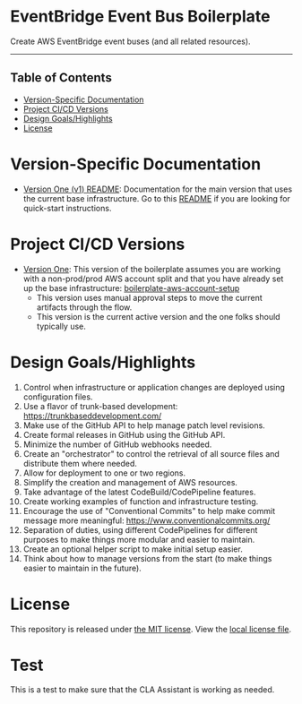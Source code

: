 # EventBridge Event Bus Boilerplate

Create AWS EventBridge event buses (and all related resources).

---

## Table of Contents

- [Version-Specific Documentation](#version-specific-documentation)
- [Project CI/CD Versions](#project-cicd-versions)
- [Design Goals/Highlights](#design-goalshighlights)
- [License](#license)

# Version-Specific Documentation

- [Version One (v1) README](v1/README.md): Documentation for the main version that uses the current base infrastructure.  Go to this [README](v1/README.md) if you are looking for quick-start instructions.

# Project CI/CD Versions

- [Version One](v1): This version of the boilerplate assumes you are working with a non-prod/prod AWS account split and that you have already set up the base infrastructure: [boilerplate-aws-account-setup](https://github.com/warnermedia/boilerplate-aws-account-setup)
    * This version uses manual approval steps to move the current artifacts through the flow.
    * This version is the current active version and the one folks should typically use.

# Design Goals/Highlights

1. Control when infrastructure or application changes are deployed using configuration files.
2. Use a flavor of trunk-based development: https://trunkbaseddevelopment.com/
3. Make use of the GitHub API to help manage patch level revisions.
4. Create formal releases in GitHub using the GitHub API.
5. Minimize the number of GitHub webhooks needed.
6. Create an "orchestrator" to control the retrieval of all source files and distribute them where needed.
7. Allow for deployment to one or two regions.
8. Simplify the creation and management of AWS resources.
9. Take advantage of the latest CodeBuild/CodePipeline features.
10. Create working examples of function and infrastructure testing.
11. Encourage the use of "Conventional Commits" to help make commit message more meaningful: https://www.conventionalcommits.org/
12. Separation of duties, using different CodePipelines for different purposes to make things more modular and easier to maintain.
13. Create an optional helper script to make initial setup easier.
14. Think about how to manage versions from the start (to make things easier to maintain in the future).

# License

This repository is released under [the MIT license](https://en.wikipedia.org/wiki/MIT_License).  View the [local license file](./LICENSE).

# Test

This is a test to make sure that the CLA Assistant is working as needed.
